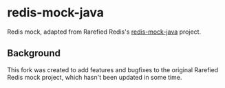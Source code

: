 # redis-mock-java
Redis mock, adapted from Rarefied Redis's [redis-mock-java](https://github.com/wilkenstein/redis-mock-java) project.

## Background

This fork was created to add features and bugfixes to the original Rarefied Redis mock project, 
which hasn't been updated in some time.
